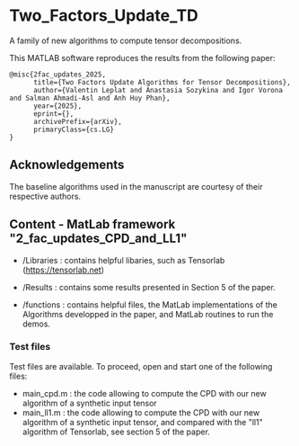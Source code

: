 # Two_Factors_Update_TD
A family of new algorithms to compute tensor decompositions.

This MATLAB software reproduces the results from the following paper:

```
@misc{2fac_updates_2025,
      title={Two Factors Update Algorithms for Tensor Decompositions}, 
      author={Valentin Leplat and Anastasia Sozykina and Igor Vorona and Salman Ahmadi-Asl and Anh Huy Phan},
      year={2025},
      eprint={},
      archivePrefix={arXiv},
      primaryClass={cs.LG}
}
```

## Acknowledgements

The baseline algorithms used in the manuscript are courtesy of their respective authors.

## Content - MatLab framework "2_fac_updates_CPD_and_LL1"
 
 - /Libraries : contains helpful libaries, such as Tensorlab (https://tensorlab.net) 
 
 - /Results : contains some results presented in Section 5 of the paper.

 - /functions : contains helpful files, the MatLab implementations of the Algorithms developped in the paper, and MatLab routines to run the demos.
   
   
### Test files
 
 Test files are available. To proceed, open and start one of the following files:

- main_cpd.m : the code allowing to compute the CPD with our new algorithm of a synthetic input tensor
- main_ll1.m : the code allowing to compute the CPD with our new algorithm of a synthetic input tensor, and compared with the "ll1" algorithm of Tensorlab, see section 5 of the paper.

